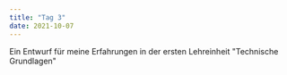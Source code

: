 ```yaml
---
title: "Tag 3"
date: 2021-10-07
---
```


Ein Entwurf für meine Erfahrungen in der ersten Lehreinheit "Technische Grundlagen"

